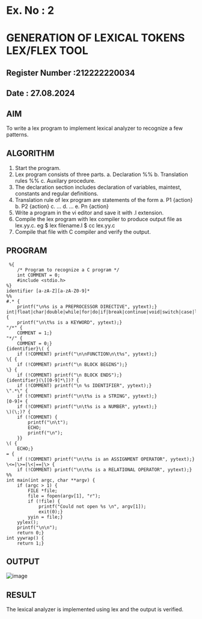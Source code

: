 # Ex. No : 2	
# GENERATION OF LEXICAL TOKENS LEX/FLEX TOOL
## Register Number :212222220034
## Date : 27.08.2024

## AIM   
To write a lex program to implement lexical analyzer to recognize a few patterns.

## ALGORITHM
1.	Start the program.
2.	Lex program consists of three parts.
    a.	Declaration %%
    b.	Translation rules %%
    c.	Auxilary procedure.
3.	The declaration section includes declaration of variables, maintest, constants and regular definitions.
4.	Translation rule of lex program are statements of the form
    a.	P1 {action}
    b.	P2 {action}
    c.	…
    d.	…
    e.	Pn {action}
5.	Write a program in the vi editor and save it with .l extension.
6.	Compile the lex program with lex compiler to produce output file as lex.yy.c. eg $ lex filename.l $ cc lex.yy.c
7.	Compile that file with C compiler and verify the output.

## PROGRAM
```
 %{
    /* Program to recognize a C program */
    int COMMENT = 0;
    #include <stdio.h>
%}
identifier [a-zA-Z][a-zA-Z0-9]*
%%
#.* {
    printf("\n%s is a PREPROCESSOR DIRECTIVE", yytext);}
int|float|char|double|while|for|do|if|break|continue|void|switch|case|long|struct|const|typedef|return|else|goto {
    printf("\n\t%s is a KEYWORD", yytext);}
"/*" {
    COMMENT = 1;}
"*/" {
    COMMENT = 0;}
{identifier}\( {
    if (!COMMENT) printf("\n\nFUNCTION\n\t%s", yytext);}
\{ {
    if (!COMMENT) printf("\n BLOCK BEGINS");}
\} {
    if (!COMMENT) printf("\n BLOCK ENDS");}
{identifier}(\[[0-9]*\])? {
    if (!COMMENT) printf("\n %s IDENTIFIER", yytext);}
\".*\" {
    if (!COMMENT) printf("\n\t%s is a STRING", yytext);}
[0-9]+ {
    if (!COMMENT) printf("\n\t%s is a NUMBER", yytext);}
\)(\;)? {
    if (!COMMENT) {
        printf("\n\t");
        ECHO;
        printf("\n");
    }}
\( {
    ECHO;}
= {
    if (!COMMENT) printf("\n\t%s is an ASSIGNMENT OPERATOR", yytext);}
\<=|\>=|\<|==|\> {
    if (!COMMENT) printf("\n\t%s is a RELATIONAL OPERATOR", yytext);}
%%
int main(int argc, char **argv) {
    if (argc > 1) {
        FILE *file;
        file = fopen(argv[1], "r");
        if (!file) {
            printf("Could not open %s \n", argv[1]);
            exit(0);}
        yyin = file;}
    yylex();
    printf("\n\n");
    return 0;}
int yywrap() {
    return 1;}
```
## OUTPUT 
![image](https://github.com/user-attachments/assets/eaee03a2-ee87-451a-8507-6e2c5256b0c3)

## RESULT
The lexical analyzer is implemented using lex and the output is verified.
